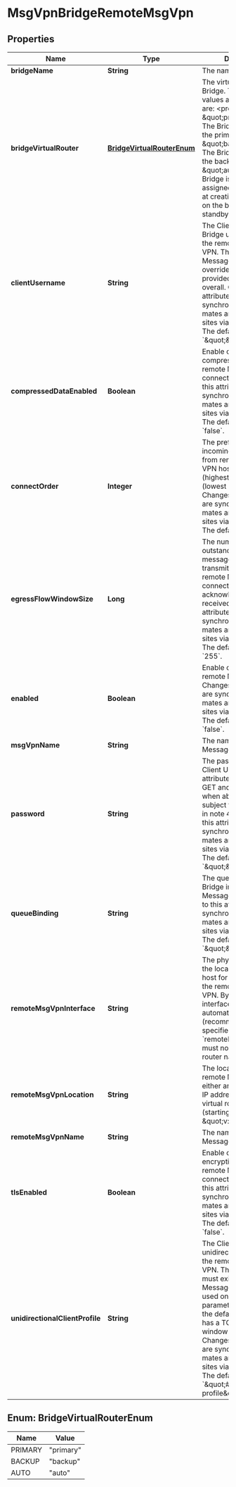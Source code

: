 
# MsgVpnBridgeRemoteMsgVpn

## Properties
Name | Type | Description | Notes
------------ | ------------- | ------------- | -------------
**bridgeName** | **String** | The name of the Bridge. |  [optional]
**bridgeVirtualRouter** | [**BridgeVirtualRouterEnum**](#BridgeVirtualRouterEnum) | The virtual router of the Bridge. The allowed values and their meaning are:  &lt;pre&gt; \&quot;primary\&quot; - The Bridge is used for the primary virtual router. \&quot;backup\&quot; - The Bridge is used for the backup virtual router. \&quot;auto\&quot; - The Bridge is automatically assigned a virtual router at creation, depending on the broker&#39;s active-standby role. &lt;/pre&gt;  |  [optional]
**clientUsername** | **String** | The Client Username the Bridge uses to login to the remote Message VPN. This per remote Message VPN value overrides the value provided for the Bridge overall. Changes to this attribute are synchronized to HA mates and replication sites via config-sync. The default value is &#x60;\&quot;\&quot;&#x60;. |  [optional]
**compressedDataEnabled** | **Boolean** | Enable or disable data compression for the remote Message VPN connection. Changes to this attribute are synchronized to HA mates and replication sites via config-sync. The default value is &#x60;false&#x60;. |  [optional]
**connectOrder** | **Integer** | The preference given to incoming connections from remote Message VPN hosts, from 1 (highest priority) to 4 (lowest priority). Changes to this attribute are synchronized to HA mates and replication sites via config-sync. The default value is &#x60;4&#x60;. |  [optional]
**egressFlowWindowSize** | **Long** | The number of outstanding guaranteed messages that can be transmitted over the remote Message VPN connection before an acknowledgement is received. Changes to this attribute are synchronized to HA mates and replication sites via config-sync. The default value is &#x60;255&#x60;. |  [optional]
**enabled** | **Boolean** | Enable or disable the remote Message VPN. Changes to this attribute are synchronized to HA mates and replication sites via config-sync. The default value is &#x60;false&#x60;. |  [optional]
**msgVpnName** | **String** | The name of the Message VPN. |  [optional]
**password** | **String** | The password for the Client Username. This attribute is absent from a GET and not updated when absent in a PUT, subject to the exceptions in note 4. Changes to this attribute are synchronized to HA mates and replication sites via config-sync. The default value is &#x60;\&quot;\&quot;&#x60;. |  [optional]
**queueBinding** | **String** | The queue binding of the Bridge in the remote Message VPN. Changes to this attribute are synchronized to HA mates and replication sites via config-sync. The default value is &#x60;\&quot;\&quot;&#x60;. |  [optional]
**remoteMsgVpnInterface** | **String** | The physical interface on the local Message VPN host for connecting to the remote Message VPN. By default, an interface is chosen automatically (recommended), but if specified, &#x60;remoteMsgVpnLocation&#x60; must not be a virtual router name. |  [optional]
**remoteMsgVpnLocation** | **String** | The location of the remote Message VPN as either an FQDN with port, IP address with port, or virtual router name (starting with \&quot;v:\&quot;). |  [optional]
**remoteMsgVpnName** | **String** | The name of the remote Message VPN. |  [optional]
**tlsEnabled** | **Boolean** | Enable or disable encryption (TLS) for the remote Message VPN connection. Changes to this attribute are synchronized to HA mates and replication sites via config-sync. The default value is &#x60;false&#x60;. |  [optional]
**unidirectionalClientProfile** | **String** | The Client Profile for the unidirectional Bridge of the remote Message VPN. The Client Profile must exist in the local Message VPN, and it is used only for the TCP parameters. Note that the default client profile has a TCP maximum window size of 2MB. Changes to this attribute are synchronized to HA mates and replication sites via config-sync. The default value is &#x60;\&quot;#client-profile\&quot;&#x60;. |  [optional]


<a name="BridgeVirtualRouterEnum"></a>
## Enum: BridgeVirtualRouterEnum
Name | Value
---- | -----
PRIMARY | &quot;primary&quot;
BACKUP | &quot;backup&quot;
AUTO | &quot;auto&quot;



